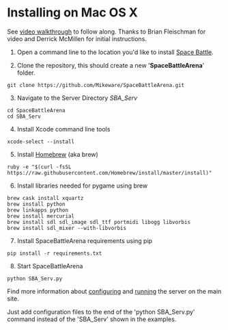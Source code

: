 Installing on Mac OS X
======================

See [video walkthrough](https://www.youtube.com/watch?v=sGbfHNEpwm4) to follow along.  Thanks to Brian Fleischman for video and Derrick McMillen for initial instructions.

1. Open a command line to the location you'd like to install [Space Battle](http://mikeware.github.io/SpaceBattleArena/).

2. Clone the repository, this should create a new '**SpaceBattleArena**' folder.
```
git clone https://github.com/Mikeware/SpaceBattleArena.git
```

3. Navigate to the Server Directory *SBA_Serv*
```
cd SpaceBattleArena
cd SBA_Serv
```

4. Install Xcode command line tools
```
xcode-select --install
```

5. Install [Homebrew](https://caskroom.github.io/) (aka brew) 
```
ruby -e "$(curl -fsSL https://raw.githubusercontent.com/Homebrew/install/master/install)"
```

6. Install libraries needed for pygame using brew 
```
brew cask install xquartz
brew install python
brew linkapps python
brew install mercurial
brew install sdl sdl_image sdl_ttf portmidi libogg libvorbis
brew install sdl_mixer --with-libvorbis
```

7. Install SpaceBattleArena requirements using pip
```
pip install -r requirements.txt
```

8. Start SpaceBattleArena
```
python SBA_Serv.py
```

Find more information about [configuring](http://mikeware.github.io/SpaceBattleArena/server/config.html) and [running](http://mikeware.github.io/SpaceBattleArena/server/usage.html) the server on the main site.

Just add configuration files to the end of the 'python SBA_Serv.py' command instead of the 'SBA_Serv' shown in the examples.
